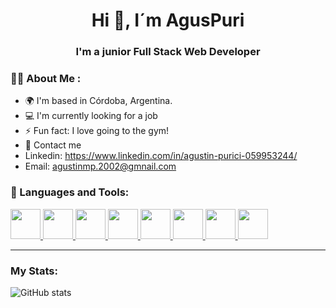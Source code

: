 <div> 
<h1 align="center">Hi 👋, I´m AgusPuri</h1>
</div>
<h3 align="center">I'm a junior Full Stack Web Developer</h3>

### 🙋‍♂️ About Me :

- 🌍 I'm based in Córdoba, Argentina.
- 💻 I'm currently looking for a job
- ⚡ Fun fact: I love going to the gym!
- 📩 Contact me 
- Linkedin: https://www.linkedin.com/in/agustin-purici-059953244/
- Email: agustinmp.2002@gmnail.com

<div align="left">
<h3>🚀 Languages and Tools:</h3>
<p align="left"> 
     <a href="https://developer.mozilla.org/en-US/docs/Web/JavaScript" target="_blank"> <img src="https://img.icons8.com/color/48/000000/javascript.png" width="48" height="48"/> </a> 
    <a href="https://www.w3schools.com/html/" target="_blank"> <img src="https://img.icons8.com/color/48/000000/html-5.png" width="48" height="48"/> </a> 
    <a href="https://www.w3schools.com/css/" target="_blank"> <img src="https://img.icons8.com/color/48/000000/css3.png" width="48" height="48"/> </a> 
    <a href="https://nodejs.org" target="_blank"> <img src="https://i.imgur.com/XX8lvL7.png" width="48" height="48"/> </a>   
    <a href="https://git-scm.com/" target="_blank"> <img src="https://img.icons8.com/color/48/000000/git.png" width="48" height="48"/> </a> 
    <a href="https://es.reactjs.org" target="_blank"> <img src="https://img.icons8.com/color/452/react-native.png" width="48" height="48"/> </a> 
    <a href="https://es.redux.js.org" target="_blank"> <img src="https://img.icons8.com/color/48/000000/redux.png" width="48" height="48"/> </a>  
    <a href="https://www.postgresql.org" target="_blank"> <img src="https://img.icons8.com/color/344/postgreesql.png" width="48" height="48"/> </a> 
  </p>
</div>

---

### My Stats:

![GitHub stats](https://github-readme-stats.vercel.app/api?username=aguspurici&show_icons=true)  
